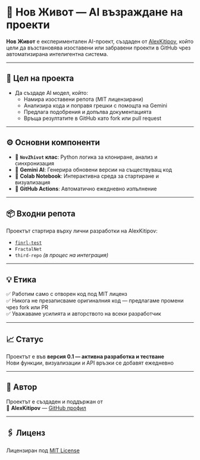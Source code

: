 # 🌱 Нов Живот — AI възраждане на проекти

**Нов Живот** е експериментален AI-проект, създаден от [AlexKitipov](https://github.com/AlexKitipov), който цели да възстановява изоставени или забравени проекти в GitHub чрез автоматизирана интелигентна система.

---

## 🎯 Цел на проекта

- Да създаде AI модел, който:
  - Намира изоставени репота (MIT лицензирани)
  - Анализира кода и поправя грешки с помощта на Gemini
  - Предлага подобрения и допълва документацията
  - Връща резултатите в GitHub като fork или pull request

---

## ⚙️ Основни компоненти

- 🧠 **`NovZhivot` клас**: Python логика за клониране, анализ и синхронизация
- 🤖 **Gemini AI**: Генерира обновени версии на съществуващ код
- 📘 **Colab Notebook**: Интерактивна среда за стартиране и визуализация
- 🚀 **GitHub Actions**: Автоматично ежедневно изпълнение

---

## 📦 Входни репота

Проектът стартира върху лични разработки на AlexKitipov:
- [`finrl-test`](https://github.com/AlexKitipov/finrl-test)
- `FractalNet`
- `third-repo` *(в процес на интеграция)*

---

## 💡 Етика

✅ Работим само с отворен код под MIT лиценз  
✅ Никога не презаписваме оригиналния код — предлагаме промени чрез fork или PR  
✅ Уважаваме усилията и авторството на всеки разработчик  

---

## 📈 Статус

Проектът е във **версия 0.1 — активна разработка и тестване**  
Нови функции, визуализации и API връзки се добавят ежедневно

---

## 🙌 Автор

Проектът е създаден и поддържан от  
🧠 **AlexKitipov** — [GitHub профил](https://github.com/AlexKitipov)

---

## 🖇️ Лиценз

Лицензиран под [MIT License](LICENSE)

